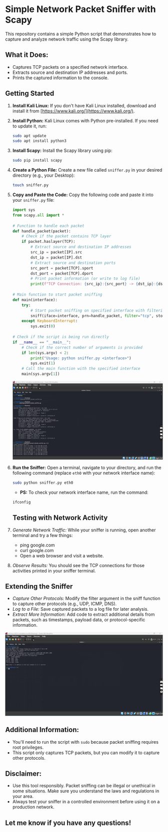 # Simple Network Packet Sniffer with Scapy

This repository contains a simple Python script that demonstrates how to capture and analyze network traffic using the Scapy library.

## What it Does:

* Captures TCP packets on a specified network interface.
* Extracts source and destination IP addresses and ports.
* Prints the captured information to the console.

## Getting Started

1. **Install Kali Linux:** If you don't have Kali Linux installed, download and install it from [https://www.kali.org/](https://www.kali.org/).
2. **Install Python:** Kali Linux comes with Python pre-installed. If you need to update it, run:
    ```sh
    sudo apt update
    sudo apt install python3
    ```
3. **Install Scapy:** Install the Scapy library using pip:
    ```sh
    sudo pip install scapy
    ```
4. **Create a Python File:** Create a new file called `sniffer.py` in your desired directory (e.g., your Desktop):
    ```sh
    touch sniffer.py
    ```
5. **Copy and Paste the Code:** Copy the following code and paste it into your `sniffer.py` file:
    ```python
    import sys
    from scapy.all import *

    # Function to handle each packet
    def handle_packet(packet):
        # Check if the packet contains TCP layer
        if packet.haslayer(TCP):
            # Extract source and destination IP addresses
            src_ip = packet[IP].src
            dst_ip = packet[IP].dst
            # Extract source and destination ports
            src_port = packet[TCP].sport
            dst_port = packet[TCP].dport
            # Print packet information (or write to log file)
            print(f"TCP Connection: {src_ip}:{src_port} -> {dst_ip}:{dst_port}")

    # Main function to start packet sniffing
    def main(interface):
        try:
            # Start packet sniffing on specified interface with filtering
            sniff(iface=interface, prn=handle_packet, filter="tcp", store=0) 
        except KeyboardInterrupt:
            sys.exit(0)

    # Check if the script is being run directly
    if __name__ == "__main__":
        # Check if the correct number of arguments is provided
        if len(sys.argv) < 2:
            print("Usage: python sniffer.py <interface>")
            sys.exit(1)
        # Call the main function with the specified interface
        main(sys.argv[1])
    ```
    ![Demo](https://github.com/Winnielegal/CodeAlpha_Basic_Network_Sniffer/blob/main/1.png)

6. **Run the Sniffer:** Open a terminal, navigate to your directory, and run the following command (replace `eth0` with your network interface name):
    ```sh
    sudo python sniffer.py eth0
    ```
    * **PS:** To check your network interface name, run the command:
    ```sh
    ifconfig
    ```

    ## Testing with Network Activity

1. *Generate Network Traffic:* While your sniffer is running, open another terminal and try a few things:
   * ping google.com
   * curl google.com
   * Open a web browser and visit a website.
2. *Observe Results:*  You should see the TCP connections for those activities printed in your sniffer terminal.

## Extending the Sniffer

* *Capture Other Protocols:* Modify the filter argument in the sniff function to capture other protocols (e.g., UDP, ICMP, DNS).
* *Log to a File:*  Save captured packets to a log file for later analysis.
* *Extract More Information:*  Add code to extract additional details from packets, such as timestamps, payload data, or protocol-specific information.

![Demo](https://github.com/Winnielegal/CodeAlpha_Basic_Network_Sniffer/blob/main/2.png)


## Additional Information:

* You'll need to run the script with `sudo` because packet sniffing requires root privileges.
* This script only captures TCP packets, but you can modify it to capture other protocols.

## Disclaimer:

* Use this tool responsibly. Packet sniffing can be illegal or unethical in some situations. Make sure you understand the laws and regulations in your area.
* Always test your sniffer in a controlled environment before using it on a production network.

## Let me know if you have any questions!
